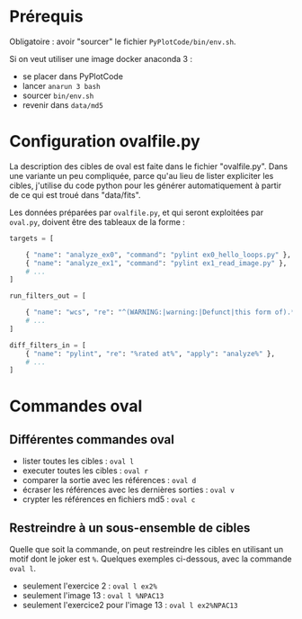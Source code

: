 # Prérequis

Obligatoire : avoir "sourcer" le fichier `PyPlotCode/bin/env.sh`.

Si on veut utiliser une image docker anaconda 3 :
* se placer dans PyPlotCode
* lancer `anarun 3 bash`
* sourcer `bin/env.sh`
* revenir dans `data/md5`


# Configuration ovalfile.py

La description des cibles de oval est faite dans le fichier "ovalfile.py". Dans une variante un peu compliquée, parce
qu'au lieu de lister expliciter les cibles, j'utilise du code python pour les générer automatiquement à partir de
ce qui est troué dans "data/fits".

Les données préparées par `ovalfile.py`, et qui seront exploitées par `oval.py`, doivent être des tableaux
de la forme :

```python
targets = [

    { "name": "analyze_ex0", "command": "pylint ex0_hello_loops.py" },
    { "name": "analyze_ex1", "command": "pylint ex1_read_image.py" },
    # ...
]

run_filters_out = [

    { "name": "wcs", "re": "^(WARNING:|warning:|Defunct|this form of).*$", "apply": "ex(4|5)%" },
    # ...
]

diff_filters_in = [
    { "name": "pylint", "re": "%rated at%", "apply": "analyze%" },
    # ...
]
```



# Commandes oval

## Différentes commandes oval

* lister toutes les cibles : ```oval l```
* executer toutes les cibles : ```oval r```
* comparer la sortie avec les références : ```oval d```
* écraser les références avec les dernières sorties : ```oval v```
* crypter les références en fichiers md5 : ```oval c```

## Restreindre à un sous-ensemble de cibles

Quelle que soit la commande, on peut restreindre les cibles
en utilisant un motif dont le joker est `%`. Quelques exemples
ci-dessous, avec la commande `oval l`.

* seulement l'exercice 2 : ```oval l ex2%```
* seulement l'image 13 : ```oval l %NPAC13```
* seulement l'exercice2 pour l'image 13 : ```oval l ex2%NPAC13```